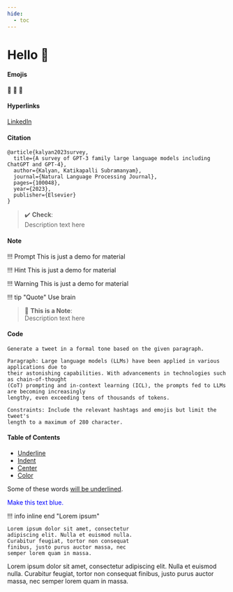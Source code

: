 ```yaml
---
hide:
  - toc
---
```


Hello :wave:
=====================

#### Emojis 
🚀 🤖 :robot: 

#### Hyperlinks
[LinkedIn](https://www.linkedin.com/in/kalyanksnlp/)

#### Citation
```
@article{kalyan2023survey,
  title={A survey of GPT-3 family large language models including ChatGPT and GPT-4},
  author={Kalyan, Katikapalli Subramanyam},
  journal={Natural Language Processing Journal},
  pages={100048},
  year={2023},
  publisher={Elsevier}
}
```
> :heavy_check_mark: **Check**: <br>
Description text here


#### Note
!!! Prompt
    This is just a demo for material

!!! Hint
    This is just a demo for material

!!! Warning
    This is just a demo for material

!!! tip "Quote"
    Use brain

> :memo: **This is a Note**: <br>
Description text here

#### Code
```
Generate a tweet in a formal tone based on the given paragraph. 

Paragraph: Large language models (LLMs) have been applied in various applications due to 
their astonishing capabilities. With advancements in technologies such as chain-of-thought  
(CoT) prompting and in-context learning (ICL), the prompts fed to LLMs are becoming increasingly 
lengthy, even exceeding tens of thousands of tokens. 

Constraints: Include the relevant hashtags and emojis but limit the tweet's 
length to a maximum of 280 character. 
```

#### Table of Contents

- [Underline](#underline)
- [Indent](#indent)
- [Center](#center)
- [Color](#color)

Some of these words <ins>will be underlined</ins>.

<p style="color:blue">Make this text blue.</p>

!!! info inline end "Lorem ipsum"

    Lorem ipsum dolor sit amet, consectetur
    adipiscing elit. Nulla et euismod nulla.
    Curabitur feugiat, tortor non consequat
    finibus, justo purus auctor massa, nec
    semper lorem quam in massa.

Lorem ipsum dolor sit amet, consectetur
adipiscing elit. Nulla et euismod nulla.
Curabitur feugiat, tortor non consequat
finibus, justo purus auctor massa, nec
semper lorem quam in massa.


